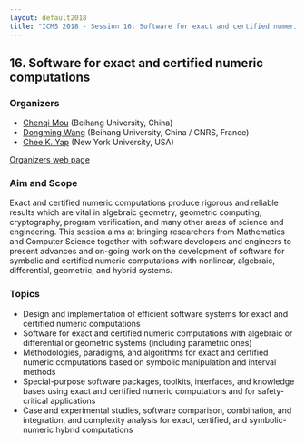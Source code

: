 ```yaml
---
layout: default2018
title: "ICMS 2018 - Session 16: Software for exact and certified numeric computations"
---
```

## 16. Software for exact and certified numeric computations

### Organizers

*   [Chenqi Mou](mailto:chenqi.mou@gmail.com) (Beihang University, China)
*   [Dongming Wang](mailto:Dongming.Wang@lip6.fr) (Beihang University, China / CNRS, France)
*   [Chee K. Yap](mailto:yap@cs.nyu.edu)  (New York University, USA)

[Organizers web page](http://cmou.net/files/ICMS2018.html)

### Aim and Scope


Exact and certified numeric computations produce rigorous and reliable results which are vital in algebraic geometry, geometric computing, cryptography, program verification, and many other areas of science and engineering. This session aims at bringing researchers from Mathematics and Computer Science together with software developers and engineers to present advances and on-going work on the development of software for symbolic and certified numeric computations with nonlinear, algebraic, differential, geometric, and hybrid systems. 

### Topics 

+ Design and implementation of efficient software systems for exact and certified numeric computations
+ Software for exact and certified numeric computations with algebraic or differential or geometric systems (including parametric ones)
+ Methodologies, paradigms, and algorithms for exact and certified numeric computations based on symbolic manipulation and interval methods
+ Special-purpose software packages, toolkits, interfaces, and knowledge bases using exact and certified numeric computations and for safety-critical applications
+ Case and experimental studies, software comparison, combination, and integration, and complexity analysis for exact, certified, and symbolic-numeric hybrid computations

